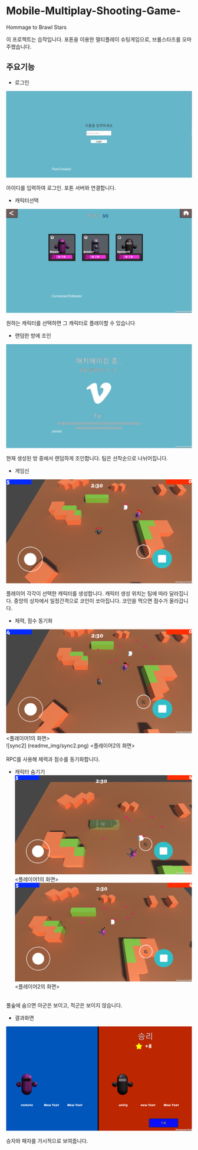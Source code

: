 # Mobile-Multiplay-Shooting-Game-
Hommage to Brawl Stars

이 프로젝트는 습작입니다.
포톤을 이용한 멀티플레이 슈팅게임으로, 브롤스타즈를 오마주했습니다.

## 주요기능
- 로그인

![login](readme_img/login.png)

아이디를 입력하여 로그인. 포톤 서버와 연결합니다.

- 캐릭터선택

![character](readme_img/character.png)

원하는 캐릭터를 선택하면 그 캐릭터로 플레이할 수 있습니다

- 랜덤한 방에 조인

![joinRoom](readme_img/joinRoom.png)

현재 생성된 방 중에서 랜덤하게 조인합니다. 팀은 선착순으로 나뉘어집니다.

- 게임신

![gameScene](readme_img/gameScene.png)

플레이어 각각이 선택한 캐릭터를 생성합니다. 캐릭터 생성 위치는 팀에 따라 달라집니다.
중앙의 상자에서 일정간격으로 코인이 쏘아집니다. 코인을 먹으면 점수가 올라갑니다.


- 체력, 점수 동기화

![sync](readme_img/sync.png)
<플레이어1의 화면><br>
![sync2] (readme_img/sync2.png)
<플레이어2의 화면><br>
<br>
RPC를 사용해 체력과 점수를 동기화합니다. 

- 캐릭터 숨기기
![bush](readme_img/bush.png)
<플레이어1의 화면><br>
![bush2](readme_img/bush2.png)
<플레이어2의 화면><br>
<br>
풀숲에 숨으면 아군은 보이고, 적군은 보이지 않습니다.

- 결과화면

![gameResult](readme_img/gameResult.png)

승자와 패자를 가시적으로 보여줍니다. 

